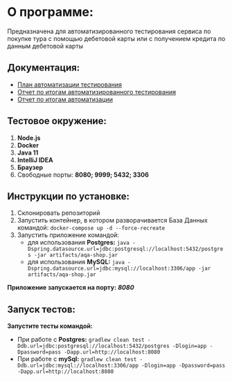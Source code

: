 # О программе:
Предназначена для автоматизированного тестирования сервиса по покупке тура с помощью дебетовой карты или с получением кредита по данным дебетовой карты
## Документация:
* [План автоматизации тестирования](https://github.com/mind-controled/QA-Diplom/blob/master/docs/TestPlan.md)
* [Отчет по итогам автоматизированного тестирования](https://github.com/mind-controled/QA-Diplom/blob/master/docs/TestReport.md)
* [Отчет по итогам автоматизации](https://github.com/mind-controled/QA-Diplom/blob/master/docs/Report.md)
## Тестовое окружение:
1. **Node.js**
1. **Docker**
1. **Java 11**
1. **IntelliJ IDEA**
1. **Браузер**
1. Свободные порты: **8080; 9999; 5432; 3306**

## Инструкции по установке:
1. Склонировать репозиторий
1. Запустить контейнер, в котором разворачивается База Данных командой: ``docker-compose up -d --force-recreate``
1. Запустить приложение командой:
   * для использования **Postgres:** ``java -Dspring.datasource.url=jdbc:postgresql://localhost:5432/postgres -jar artifacts/aqa-shop.jar``
   * для использования **MySQL:** ``java -Dspring.datasource.url=jdbc:mysql://localhost:3306/app -jar artifacts/aqa-shop.jar``

**Приложение запускается на порту:** ***8080***
## Запуск тестов:
**Запустите тесты командой:**
* При работе с **Postgres:** ``gradlew clean test -Ddb.url=jdbc:postgresql://localhost:5432/postgres -Dlogin=app -Dpassword=pass -Dapp.url=http://localhost:8080``
* При работе с **mySql:** ``gradlew clean test -Ddb.url=jdbc:mysql://localhost:3306/app -Dlogin=app -Dpassword=pass -Dapp.url=http://localhost:8080``
